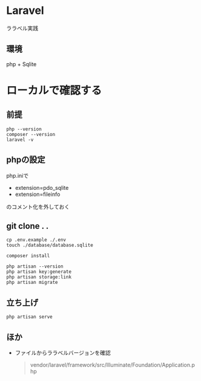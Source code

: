 # Laravel
ララベル実践

## 環境
php + Sqlite



# ローカルで確認する

## 前提
```php --version```  
```composer --version```  
```laravel -v```  

## phpの設定
php.iniで
- extension=pdo_sqlite
- extension=fileinfo

のコメント化を外しておく


## git clone . .  
```cp .env.example ./.env```  
```touch ./database/database.sqlite```  

```composer install```  

```php artisan --version```  
```php artisan key:generate```  
```php artisan storage:link```  
```php artisan migrate```  

## 立ち上げ
```php artisan serve```



## ほか
- ファイルからララベルバージョンを確認
    > vendor/laravel/framework/src/Illuminate/Foundation/Application.php

